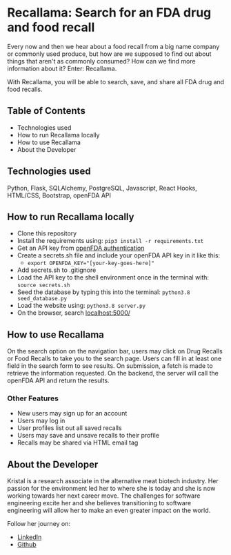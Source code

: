 # Recallama: Search for an FDA drug and food recall
Every now and then we hear about a food recall from a big name company or commonly used produce, but how are we supposed to find out about things that aren't as commonly consumed? How can we find more information about it? Enter: Recallama.

With Recallama, you will be able to search, save, and share all FDA drug and food recalls.

## Table of Contents

- Technologies used
- How to run Recallama locally
- How to use Recallama
- About the Developer

## Technologies used

Python, Flask, SQLAlchemy, PostgreSQL, Javascript, React Hooks, HTML/CSS, Bootstrap, openFDA API

## How to run Recallama locally

- Clone this repository
- Install the requirements using: ```pip3 install -r requirements.txt```
- Get an API key from [openFDA authentication](https://open.fda.gov/apis/authentication/)
- Create a secrets.sh file and include your openFDA API key in it like this: 
  - ```export OPENFDA_KEY="[your-key-goes-here]"```
- Add secrets.sh to .gitignore
- Load the API key to the shell environment once in the terminal with: ```source secrets.sh```
- Seed the database by typing this into the terminal: ```python3.8 seed_database.py```
- Load the website using: ```python3.8 server.py```
- On the browser, search [localhost:5000/](localhost:5000/)

## How to use Recallama

On the search option on the navigation bar, users may click on Drug Recalls or Food Recalls to take you to the search page. Users can fill in at least one field in the search form to see results. On submission, a fetch is made to retrieve the information requested. On the backend, the server will call the openFDA API and return the results.

### Other Features

- New users may sign up for an account
- Users may log in
- User profiles list out all saved recalls
- Users may save and unsave recalls to their profile
- Recalls may be shared via HTML email tag

## About the Developer

Kristal is a research associate in the alternative meat biotech industry. Her passion for the environment led her to where she is today and she is now working towards her next career move. The challenges for software engineering excite her and she believes transitioning to software engineering will allow her to make an even greater impact on the world.

Follow her journey on:
- [LinkedIn](https://linkedin.com/in/kristal-kung)
- [Github](https://github.com/kristalkung)
